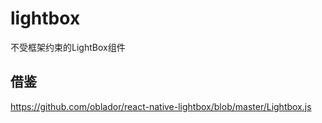 # lightbox
不受框架约束的LightBox组件

## 借鉴
https://github.com/oblador/react-native-lightbox/blob/master/Lightbox.js
